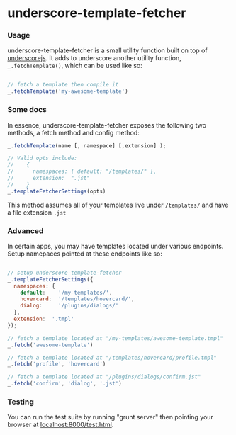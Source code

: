 
# underscore-template-fetcher

### Usage
underscore-template-fetcher is a small utility function built on top of [underscorejs](http://underscorejs.org). It adds to underscore another utility function, `_.fetchTemplate()`, which can be used like so:

```javascript

// fetch a template then compile it
_.fetchTemplate('my-awesome-template')

````

### Some docs
In essence, underscore-template-fetcher exposes the following two methods, a fetch method and config method: 

```javascript
_.fetchTemplate(name [, namespace] [,extension] );

// Valid opts include:
//    {
//      namespaces: { default: "/templates/" },
//      extension:  ".jst"  
//    }
_.templateFetcherSettings(opts)
````

This method assumes all of your templates live under `/templates/` and have a file extension `.jst`

### Advanced

In certain apps, you may have templates located under various endpoints. Setup namepaces pointed at these endpoints like so:

```javascript

// setup underscore-template-fetcher 
_.templateFetcherSettings({
  namespaces: {
    default:    '/my-templates/',
    hovercard:  '/templates/hovercard/',
    dialog:     '/plugins/dialogs/'
  },
  extension:  '.tmpl'
});

// fetch a template located at "/my-templates/awesome-template.tmpl"
_.fetch('awesome-template')

// fetch a template located at "/templates/hovercard/profile.tmpl"
_.fetch('profile', 'hovercard')

// fetch a template located at "/plugins/dialogs/confirm.jst"
_.fetch('confirm', 'dialog', '.jst')

```` 

### Testing

You can run the test suite by running "grunt server" then pointing your browser at [localhost:8000/test.html](localhost:8000/test.html).